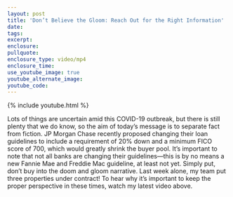```yaml
---
layout: post
title: 'Don’t Believe the Gloom: Reach Out for the Right Information'
date:
tags:
excerpt:
enclosure:
pullquote:
enclosure_type: video/mp4
enclosure_time:
use_youtube_image: true
youtube_alternate_image:
youtube_code:
---
```


{% include youtube.html %}

Lots of things are uncertain amid this COVID-19 outbreak, but there is still plenty that we do know, so the aim of today’s message is to separate fact from fiction. JP Morgan Chase recently proposed changing their loan guidelines to include a requirement of 20% down and a minimum FICO score of 700, which would greatly shrink the buyer pool. It’s important to note that not all banks are changing their guidelines—this is by no means a new Fannie Mae and Freddie Mac guideline, at least not yet. Simply put, don’t buy into the doom and gloom narrative. Last week alone, my team put three properties under contract\! To hear why it’s important to keep the proper perspective in these times, watch my latest video above.